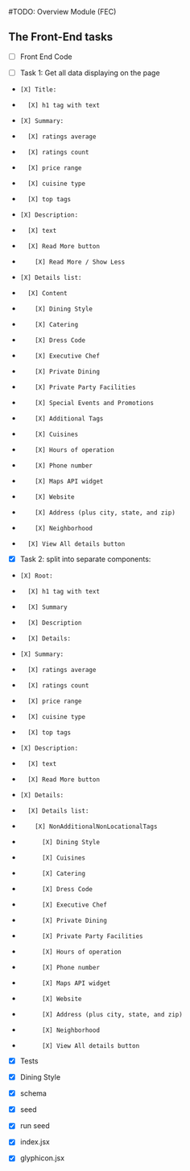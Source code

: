 #TODO: Overview Module (FEC)
## The Front-End tasks

* [ ] Front End Code

*   [ ] Task 1: Get all data displaying on the page

*     [X] Title:
*       [X] h1 tag with text

*     [X] Summary:
*       [X] ratings average
*       [X] ratings count
*       [X] price range
*       [X] cuisine type
*       [X] top tags

*     [X] Description:
*       [X] text
*       [X] Read More button
*         [X] Read More / Show Less

*     [X] Details list:
*       [X] Content
*         [X] Dining Style
*         [X] Catering
*         [X] Dress Code
*         [X] Executive Chef
*         [X] Private Dining
*         [X] Private Party Facilities
*         [X] Special Events and Promotions
*         [X] Additional Tags
*         [X] Cuisines
*         [X] Hours of operation
*         [X] Phone number
*         [X] Maps API widget
*         [X] Website
*         [X] Address (plus city, state, and zip)
*         [X] Neighborhood

*       [X] View All details button

*   [X] Task 2: split into separate components:

*     [X] Root:
*       [X] h1 tag with text
*       [X] Summary
*       [X] Description
*       [X] Details:


*     [X] Summary:
*       [X] ratings average
*       [X] ratings count
*       [X] price range
*       [X] cuisine type
*       [X] top tags

*     [X] Description:
*       [X] text
*       [X] Read More button

*     [X] Details:
*       [X] Details list:
*         [X] NonAdditionalNonLocationalTags
*           [X] Dining Style
*           [X] Cuisines
*           [X] Catering
*           [X] Dress Code
*           [X] Executive Chef
*           [X] Private Dining
*           [X] Private Party Facilities
*           [X] Hours of operation
*           [X] Phone number
*           [X] Maps API widget
*           [X] Website
*           [X] Address (plus city, state, and zip)
*           [X] Neighborhood
*           [X] View All details button

* [X] Tests

* [X] Dining Style
*   [X] schema
*   [X] seed
*   [X] run seed
*   [X] index.jsx
*   [X] glyphicon.jsx

